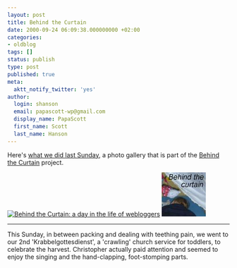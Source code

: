 ```yaml
---
layout: post
title: Behind the Curtain
date: 2000-09-24 06:09:38.000000000 +02:00
categories:
- oldblog
tags: []
status: publish
type: post
published: true
meta:
  aktt_notify_twitter: 'yes'
author:
  login: shanson
  email: papascott-wp@gmail.com
  display_name: PapaScott
  first_name: Scott
  last_name: Hanson
---
```

<p>Here's <a href="http://shanson.editthispage.com/24hours">what we did last Sunday</a>, a photo gallery that is part of the <a href="http://array.editthispage.com/24hours">Behind the Curtain</a> project.</p>
<p><a href="http://www.zopesite.com/behindthecurtain"><img src="https://www.arrayweb.com/btc/english.jpg" height="100" width="100" border="0" alt="Behind the Curtain: a day in the life of webloggers" /></a> <a href="http://shanson.editthispage.com/24hours"><img src="/wordpress/wp-content/uploads/2000/09/btc.jpg" height="100" width="100" border="0" alt="btc.jpg: " /></a></p>
<hr />
<p>This Sunday, in between packing and dealing with teething pain, we went to our 2nd 'Krabbelgottesdienst', a 'crawling' church service for toddlers, to celebrate the harvest. Christopher actually paid attention and seemed to enjoy the singing and the hand-clapping, foot-stomping parts.</p>
